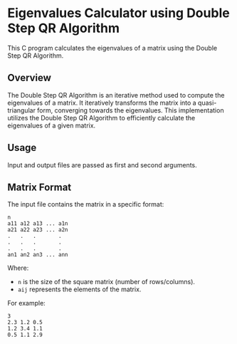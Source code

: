 # Eigenvalues Calculator using Double Step QR Algorithm

This C program calculates the eigenvalues of a matrix using the Double Step QR Algorithm.

## Overview

The Double Step QR Algorithm is an iterative method used to compute the eigenvalues of a matrix. It iteratively transforms the matrix into a quasi-triangular form, converging towards the eigenvalues. This implementation utilizes the Double Step QR Algorithm to efficiently calculate the eigenvalues of a given matrix.

## Usage

Input and output files are passed as first and second arguments.

## Matrix Format

The input file contains the matrix in a specific format:

```
n
a11 a12 a13 ... a1n
a21 a22 a23 ... a2n
.   .   .       .
.   .   .       .
.   .   .       .
an1 an2 an3 ... ann
```

Where:
- `n` is the size of the square matrix (number of rows/columns).
- `aij` represents the elements of the matrix.

For example:

```
3
2.3 1.2 0.5
1.2 3.4 1.1
0.5 1.1 2.9
```